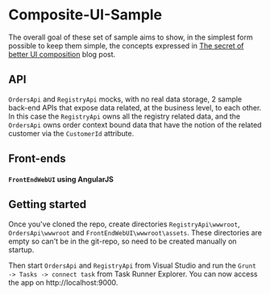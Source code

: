 # Composite-UI-Sample

The overall goal of these set of sample aims to show, in the simplest form possible to keep them simple, the concepts expressed in [The secret of better UI composition](http://particular.net/blog/secret-of-better-ui-composition) blog post.

## API

`OrdersApi` and `RegistryApi` mocks, with no real data storage, 2 sample back-end APIs that expose data related, at the business level, to each other. In this case the `RegistryApi` owns all the registry related data, and the `OrdersApi` owns order context bound data that have the notion of the related customer via the `CustomerId` attribute.

## Front-ends

#### `FrontEndWebUI` using AngularJS

## Getting started

Once you've cloned the repo, create directories `RegistryApi\wwwroot`, `OrdersApi\wwwroot` and `FrontEndWebUI\wwwroot\assets`. These directories are empty so can't be in the git-repo, so need to be created manually on startup.

Then start `OrdersApi` and `RegistryApi` from Visual Studio and run the `Grunt -> Tasks -> connect task` from Task Runner Explorer. You can now access the app on http://localhost:9000.
